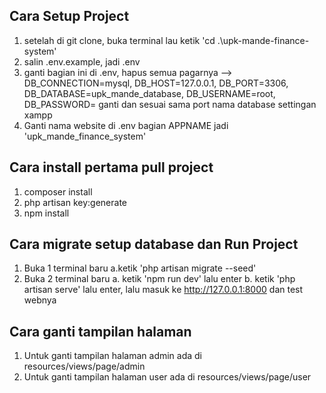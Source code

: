 ## Cara Setup Project

1. setelah di git clone, buka terminal lau ketik 'cd .\upk-mande-finance-system\'
2. salin .env.example, jadi .env
3. ganti bagian ini di .env, hapus semua pagarnya
   --> DB_CONNECTION=mysql, DB_HOST=127.0.0.1, DB_PORT=3306, DB_DATABASE=upk_mande_database, DB_USERNAME=root, DB_PASSWORD=
   ganti dan sesuai sama port nama database settingan xampp
4. Ganti nama website di .env bagian APPNAME jadi 'upk_mande_finance_system'

## Cara install pertama pull project

1. composer install
2. php artisan key:generate
3. npm install

## Cara migrate setup database dan Run Project

1. Buka 1 terminal baru
   a.ketik 'php artisan migrate --seed'
2. Buka 2 terminal baru
   a. ketik 'npm run dev' lalu enter
   b. ketik 'php artisan serve' lalu enter, lalu masuk ke http://127.0.0.1:8000 dan test webnya

## Cara ganti tampilan halaman

1. Untuk ganti tampilan halaman admin ada di resources/views/page/admin
2. Untuk ganti tampilan halaman user ada di resources/views/page/user
